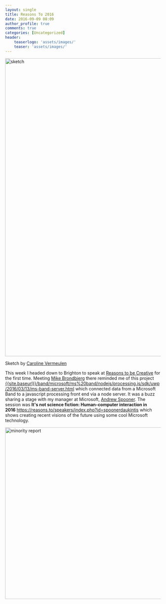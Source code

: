 ```yaml
---
layout: single
title: Reasons To 2016
date: 2016-09-09 08:09
author_profile: true
comments: true
categories: [Uncategorized]
header:
    teaserlogo: 'assets/images/'
    teaser: 'assets/images/'
---
```

<p><a href="{{ site.baseurl }}/assets/images/2016/09/sketch.jpg"><img title="sketch" style="border-top: 0px; border-right: 0px; background-image: none; border-bottom: 0px; padding-top: 0px; padding-left: 0px; border-left: 0px; display: inline; padding-right: 0px" border="0" alt="sketch" src="{{ site.baseurl }}/assets/images/2016/09/sketch_thumb.jpg" width="721" height="960"></a></p> <p>Sketch by <a href="https://twitter.com/Carolin6868">Caroline Vermeulen</a></p> <p>This week I headed down to Brighton to speak at <a title="https://reasons.to/" href="https://reasons.to/">Reasons to be Creative</a> for the first time. Meeting <a href="https://twitter.com/mikebrondbjerg">Mike Brondbjerg</a> there reminded me of this project <a title="{{site.baseurl}}/band/microsoft/ms%20band/nodejs/processing.js/sdk/uwp/2016/03/13/ms-band-server.html" href="{{site.baseurl}}/band/microsoft/ms%20band/nodejs/processing.js/sdk/uwp/2016/03/13/ms-band-server.html">{{site.baseurl}}/band/microsoft/ms%20band/nodejs/processing.js/sdk/uwp/2016/03/13/ms-band-server.html</a> which connected data from a Microsoft Band to a javascript processing front end via a node server. It was a buzz sharing a stage with my manager at Microsoft, <a href="https://twitter.com/andspo">Andrew Spooner</a>. The session was <strong>It's not science fiction: Human-computer interaction in 2016</strong>&nbsp;<a title="https://reasons.to/speakers/index.php?id=spoonerdaukintis" href="https://reasons.to/speakers/index.php?id=spoonerdaukintis">https://reasons.to/speakers/index.php?id=spoonerdaukintis</a> which shows creating recent visions of the future using some cool Microsoft technology.</p> <p><a href="{{ site.baseurl }}/assets/images/2016/09/minority-report.jpg"><img title="minority report" style="border-top: 0px; border-right: 0px; background-image: none; border-bottom: 0px; padding-top: 0px; padding-left: 0px; border-left: 0px; display: inline; padding-right: 0px" border="0" alt="minority report" src="{{ site.baseurl }}/assets/images/2016/09/minority-report_thumb.jpg" width="735" height="553"></a></p>
